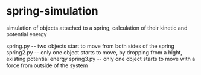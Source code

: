 # spring-simulation
simulation of objects attached to a spring, calculation of their kinetic and potential energy

spring.py -- two objects start to move from both sides of the spring
spring2.py -- only one object starts to move, by dropping from a hight, existing potential energy
spring3.py -- only one object starts to move with a force from outside of the system
